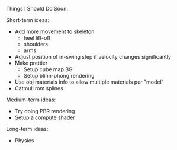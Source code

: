 Things I Should Do Soon:

Short-term ideas:
- Add more movement to skeleton
  - heel lift-off
  - shoulders
  - arms
- Adjust position of in-swing step if velocity changes significantly
- Make prettier
  - Setup cube map BG
  - Setup blinn-phong rendering
- Use obj materials info to allow multiple materials per "model"
- Catmull rom splines

Medium-term ideas: 
- Try doing PBR rendering
- Setup a compute shader

Long-term ideas:
- Physics
